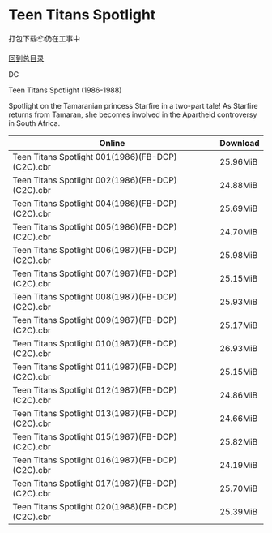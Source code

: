 # Teen Titans Spotlight

打包下载📦仍在工事中

[回到总目录](/Catalogs.md)

DC

Teen Titans Spotlight (1986-1988)

Spotlight on the Tamaranian princess Starfire in a two-part tale! As Starfire returns from Tamaran, she becomes involved in the Apartheid controversy in South Africa.





Online | Download
--- | ---
Teen Titans Spotlight 001(1986)(FB-DCP)(C2C).cbr | 25.96MiB
Teen Titans Spotlight 002(1986)(FB-DCP)(C2C).cbr | 24.88MiB
Teen Titans Spotlight 004(1986)(FB-DCP)(C2C).cbr | 25.69MiB
Teen Titans Spotlight 005(1986)(FB-DCP)(C2C).cbr | 24.70MiB
Teen Titans Spotlight 006(1987)(FB-DCP)(C2C).cbr | 25.98MiB
Teen Titans Spotlight 007(1987)(FB-DCP)(C2C).cbr | 25.15MiB
Teen Titans Spotlight 008(1987)(FB-DCP)(C2C).cbr | 25.93MiB
Teen Titans Spotlight 009(1987)(FB-DCP)(C2C).cbr | 25.17MiB
Teen Titans Spotlight 010(1987)(FB-DCP)(C2C).cbr | 26.93MiB
Teen Titans Spotlight 011(1987)(FB-DCP)(C2C).cbr | 25.15MiB
Teen Titans Spotlight 012(1987)(FB-DCP)(C2C).cbr | 24.86MiB
Teen Titans Spotlight 013(1987)(FB-DCP)(C2C).cbr | 24.66MiB
Teen Titans Spotlight 015(1987)(FB-DCP)(C2C).cbr | 25.82MiB
Teen Titans Spotlight 016(1987)(FB-DCP)(C2C).cbr | 24.19MiB
Teen Titans Spotlight 017(1987)(FB-DCP)(C2C).cbr | 25.70MiB
Teen Titans Spotlight 020(1988)(FB-DCP)(C2C).cbr | 25.39MiB